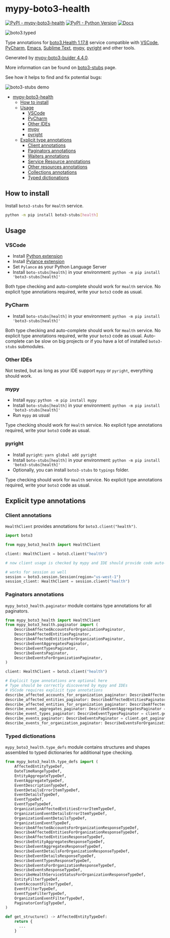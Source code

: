 # mypy-boto3-health

[![PyPI - mypy-boto3-health](https://img.shields.io/pypi/v/mypy-boto3-health.svg?color=blue)](https://pypi.org/project/mypy-boto3-health)
[![PyPI - Python Version](https://img.shields.io/pypi/pyversions/mypy-boto3-health.svg?color=blue)](https://pypi.org/project/mypy-boto3-health)
[![Docs](https://img.shields.io/readthedocs/mypy-boto3-builder.svg?color=blue)](https://mypy-boto3-builder.readthedocs.io/)

![boto3.typed](https://github.com/vemel/mypy_boto3_builder/raw/master/logo.png)

Type annotations for
[boto3.Health 1.17.8](https://boto3.amazonaws.com/v1/documentation/api/1.17.8/reference/services/health.html#Health) service
compatible with
[VSCode](https://code.visualstudio.com/),
[PyCharm](https://www.jetbrains.com/pycharm/),
[Emacs](https://www.gnu.org/software/emacs/),
[Sublime Text](https://www.sublimetext.com/),
[mypy](https://github.com/python/mypy),
[pyright](https://github.com/microsoft/pyright)
and other tools.

Generated by [mypy-boto3-buider 4.4.0](https://github.com/vemel/mypy_boto3_builder).

More information can be found on [boto3-stubs](https://pypi.org/project/boto3-stubs/) page.

See how it helps to find and fix potential bugs:

![boto3-stubs demo](https://github.com/vemel/mypy_boto3_builder/raw/master/demo.gif)

- [mypy-boto3-health](#mypy-boto3-health)
  - [How to install](#how-to-install)
  - [Usage](#usage)
    - [VSCode](#vscode)
    - [PyCharm](#pycharm)
    - [Other IDEs](#other-ides)
    - [mypy](#mypy)
    - [pyright](#pyright)
  - [Explicit type annotations](#explicit-type-annotations)
    - [Client annotations](#client-annotations)
    - [Paginators annotations](#paginators-annotations)
    - [Waiters annotations](#waiters-annotations)
    - [Service Resource annotations](#service-resource-annotations)
    - [Other resources annotations](#other-resources-annotations)
    - [Collections annotations](#collections-annotations)
    - [Typed dictionations](#typed-dictionations)

## How to install

Install `boto3-stubs` for `Health` service.

```bash
python -m pip install boto3-stubs[health]
```

## Usage

### VSCode

- Install [Python extension](https://marketplace.visualstudio.com/items?itemName=ms-python.python)
- Install [Pylance extension](https://marketplace.visualstudio.com/items?itemName=ms-python.vscode-pylance)
- Set `Pylance` as your Python Language Server
- Install `boto-stubs[health]` in your environment: `python -m pip install 'boto3-stubs[health]'`

Both type checking and auto-complete should work for `Health` service.
No explicit type annotations required, write your `boto3` code as usual.

### PyCharm

- Install `boto-stubs[health]` in your environment: `python -m pip install 'boto3-stubs[health]'`

Both type checking and auto-complete should work for `Health` service.
No explicit type annotations required, write your `boto3` code as usual.
Auto-complete can be slow on big projects or if you have a lot of installed `boto3-stubs` submodules.

### Other IDEs

Not tested, but as long as your IDE support `mypy` or `pyright`, everything should work.

### mypy

- Install `mypy`: `python -m pip install mypy`
- Install `boto-stubs[health]` in your environment: `python -m pip install 'boto3-stubs[health]'`
- Run `mypy` as usual

Type checking should work for `Health` service.
No explicit type annotations required, write your `boto3` code as usual.

### pyright

- Install `pyright`: `yarn global add pyright`
- Install `boto-stubs[health]` in your environment: `python -m pip install 'boto3-stubs[health]'`
- Optionally, you can install `boto3-stubs` to `typings` folder.

Type checking should work for `Health` service.
No explicit type annotations required, write your `boto3` code as usual.

## Explicit type annotations

### Client annotations

`HealthClient` provides annotations for `boto3.client("health")`.

```python
import boto3

from mypy_boto3_health import HealthClient

client: HealthClient = boto3.client("health")

# now client usage is checked by mypy and IDE should provide code auto-complete

# works for session as well
session = boto3.session.Session(region="us-west-1")
session_client: HealthClient = session.client("health")
```

### Paginators annotations

`mypy_boto3_health.paginator` module contains type annotations for all paginators.

```python
from mypy_boto3_health import HealthClient
from mypy_boto3_health.paginator import (
    DescribeAffectedAccountsForOrganizationPaginator,
    DescribeAffectedEntitiesPaginator,
    DescribeAffectedEntitiesForOrganizationPaginator,
    DescribeEventAggregatesPaginator,
    DescribeEventTypesPaginator,
    DescribeEventsPaginator,
    DescribeEventsForOrganizationPaginator,
)

client: HealthClient = boto3.client("health")

# Explicit type annotations are optional here
# Type should be correctly discovered by mypy and IDEs
# VSCode requires explicit type annotations
describe_affected_accounts_for_organization_paginator: DescribeAffectedAccountsForOrganizationPaginator = client.get_paginator("describe_affected_accounts_for_organization")
describe_affected_entities_paginator: DescribeAffectedEntitiesPaginator = client.get_paginator("describe_affected_entities")
describe_affected_entities_for_organization_paginator: DescribeAffectedEntitiesForOrganizationPaginator = client.get_paginator("describe_affected_entities_for_organization")
describe_event_aggregates_paginator: DescribeEventAggregatesPaginator = client.get_paginator("describe_event_aggregates")
describe_event_types_paginator: DescribeEventTypesPaginator = client.get_paginator("describe_event_types")
describe_events_paginator: DescribeEventsPaginator = client.get_paginator("describe_events")
describe_events_for_organization_paginator: DescribeEventsForOrganizationPaginator = client.get_paginator("describe_events_for_organization")
```







### Typed dictionations

`mypy_boto3_health.type_defs` module contains structures and shapes assembled
to typed dictionaries for additional type checking.

```python
from mypy_boto3_health.type_defs import (
    AffectedEntityTypeDef,
    DateTimeRangeTypeDef,
    EntityAggregateTypeDef,
    EventAggregateTypeDef,
    EventDescriptionTypeDef,
    EventDetailsErrorItemTypeDef,
    EventDetailsTypeDef,
    EventTypeDef,
    EventTypeTypeDef,
    OrganizationAffectedEntitiesErrorItemTypeDef,
    OrganizationEventDetailsErrorItemTypeDef,
    OrganizationEventDetailsTypeDef,
    OrganizationEventTypeDef,
    DescribeAffectedAccountsForOrganizationResponseTypeDef,
    DescribeAffectedEntitiesForOrganizationResponseTypeDef,
    DescribeAffectedEntitiesResponseTypeDef,
    DescribeEntityAggregatesResponseTypeDef,
    DescribeEventAggregatesResponseTypeDef,
    DescribeEventDetailsForOrganizationResponseTypeDef,
    DescribeEventDetailsResponseTypeDef,
    DescribeEventTypesResponseTypeDef,
    DescribeEventsForOrganizationResponseTypeDef,
    DescribeEventsResponseTypeDef,
    DescribeHealthServiceStatusForOrganizationResponseTypeDef,
    EntityFilterTypeDef,
    EventAccountFilterTypeDef,
    EventFilterTypeDef,
    EventTypeFilterTypeDef,
    OrganizationEventFilterTypeDef,
    PaginatorConfigTypeDef,
)

def get_structure() -> AffectedEntityTypeDef:
    return {
      ...
    }
```
